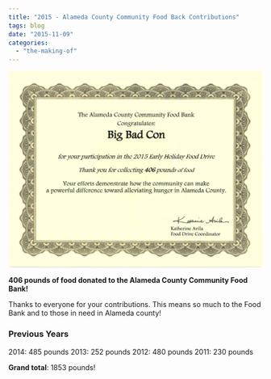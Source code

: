 ```yaml
---
title: "2015 - Alameda County Community Food Back Contributions"
tags: blog
date: "2015-11-09"
categories: 
  - "the-making-of"
---
```


[![BBC_ACCFB_Collection_2015](/images/BBC_ACCFB_Collection_2015-1024x791.jpg)](http://www.bigbadcon.com/wp-content/uploads/2015/11/BBC_ACCFB_Collection_2015.jpg)

**406 pounds of food donated to the Alameda County Community Food Bank!**

Thanks to everyone for your contributions. This means so much to the Food Bank and to those in need in Alameda county!

### Previous Years

2014: 485 pounds 2013: 252 pounds 2012: 480 pounds 2011: 230 pounds

**Grand total**: 1853 pounds!
